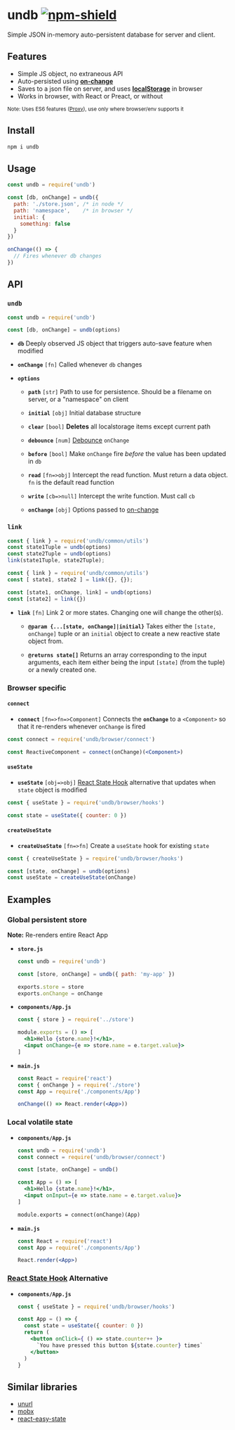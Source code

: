 # undb [![npm-shield]][npm]

Simple JSON in-memory auto-persistent database for server and client.

## Features

* Simple JS object, no extraneous API
* Auto-persisted using **[on-change]**
* Saves to a json file on server, and uses **[localStorage]** in browser
* Works in browser, with React or Preact, or without

<small>Note: Uses ES6 features ([Proxy][proxy-support]), use only where browser/env supports it</small>

## Install

```sh
npm i undb
```

## Usage

```js
const undb = require('undb')

const [db, onChange] = undb({
  path: './store.json', /* in node */
  path: 'namespace',    /* in browser */
  initial: {
    something: false
  }
})

onChange(() => {
  // Fires whenever db changes
})

```

## API

### `undb`

```js
const undb = require('undb')

const [db, onChange] = undb(options)
```

* **`db`** Deeply observed JS object that triggers auto-save feature when modified

* **`onChange`** `[fn]` Called whenever `db` changes

* **`options`**

  * **`path`** `[str]` Path to use for persistence. Should be a filename on server, or a "namespace" on client

  * **`initial`** `[obj]` Initial database structure

  * **`clear`** `[bool]` **Deletes** all localstorage items except current path

  * **`debounce`** `[num]` [Debounce] `onChange`

  * **`before`** `[bool]` Make `onChange` fire *before* the value has been updated in `db`

  * **`read`** `[fn=>obj]` Intercept the read function. Must return a data object. `fn` is the default read function

  * **`write`** `[cb=>null]` Intercept the write function. Must call `cb`

  * **`onChange`** `[obj]` Options passed to [on-change]

### `link`


```js
const { link } = require('undb/common/utils')
const state1Tuple = undb(options)
const state2Tuple = undb(options)
link(state1Tuple, state2Tuple);
```

```js
const { link } = require('undb/common/utils')
const [ state1, state2 ] = link({}, {});
```

```js
const [state1, onChange, link] = undb(options)
const [state2] = link({})
```

* **`link`** `[fn]` Link 2 or more states. Changing one will change the other(s).

    * **`@param {...[state, onChange]|initial}`** Takes either the `[state, onChange]` tuple or an `initial` object to create a new reactive state object from.

    * **`@returns state[]`** Returns an array corresponding to the input arguments, each item either being the input `[state]` (from the tuple) or a newly created one.


### Browser specific

#### `connect`

* **`connect`** `[fn=>fn=>Component]` Connects the **`onChange`** to a `<Component>` so that it re-renders whenever `onChange` is fired

```jsx
const connect = require('undb/browser/connect')

const ReactiveComponent = connect(onChange)(<Component>)
```

#### `useState`

* **`useState`** `[obj=>obj]` [React State Hook][hooks-state] alternative that updates when `state` object is modified

```jsx
const { useState } = require('undb/browser/hooks')

const state = useState({ counter: 0 })
```

#### `createUseState`

* **`createUseState`** `[fn=>fn]` Create a `useState` hook for existing `state`

```jsx
const { createUseState } = require('undb/browser/hooks')

const [state, onChange] = undb(options)
const useState = createUseState(onChange)
```

## Examples

### Global persistent store

**Note:** Re-renders entire React App

* **`store.js`**

    ```js
    const undb = require('undb')

    const [store, onChange] = undb({ path: 'my-app' })

    exports.store = store
    exports.onChange = onChange
    ```

* **`components/App.js`**

    ```jsx
    const { store } = require('../store')

    module.exports = () => [
      <h1>Hello {store.name}!</h1>,
      <input onChange={e => store.name = e.target.value}>
    ]
    ```

* **`main.js`**

    ```jsx
    const React = require('react')
    const { onChange } = require('./store')
    const App = require('./components/App')

    onChange(() => React.render(<App>))
    ```

### Local volatile state

* **`components/App.js`**

    ```jsx
    const undb = require('undb')
    const connect = require('undb/browser/connect')

    const [state, onChange] = undb()

    const App = () => [
      <h1>Hello {state.name}!</h1>,
      <input onInput={e => state.name = e.target.value}>
    ]

    module.exports = connect(onChange)(App)
    ```

* **`main.js`**

    ```jsx
    const React = require('react')
    const App = require('./components/App')

    React.render(<App>)
    ```

### [React State Hook][hooks-state] Alternative

* **`components/App.js`**

    ```jsx
    const { useState } = require('undb/browser/hooks')

    const App = () => {
      const state = useState({ counter: 0 })
      return (
        <button onClick={ () => state.counter++ }>
          `You have pressed this button ${state.counter} times`
        </button>
      )
    }
    ```

## Similar libraries

* [unurl](https://github.com/laggingreflex/unurl)
* [mobx](https://github.com/mobxjs/mobx)
* [react-easy-state](https://github.com/solkimicreb/react-easy-state)


[ES Proxy]: https://developer.mozilla.org/en/docs/Web/JavaScript/Reference/Global_Objects/Proxy
[proxy-support]: http://caniuse.com/proxy
[localStorage]: https://developer.mozilla.org/en-US/docs/Web/API/Window/localStorage
[on-change]: https://github.com/sindresorhus/on-change
[debounce]: https://github.com/component/debounce
[hooks-state]: https://reactjs.org/docs/hooks-state.html

[npm]: https://www.npmjs.com/package/undb
[npm-shield]: https://img.shields.io/npm/v/undb.svg
